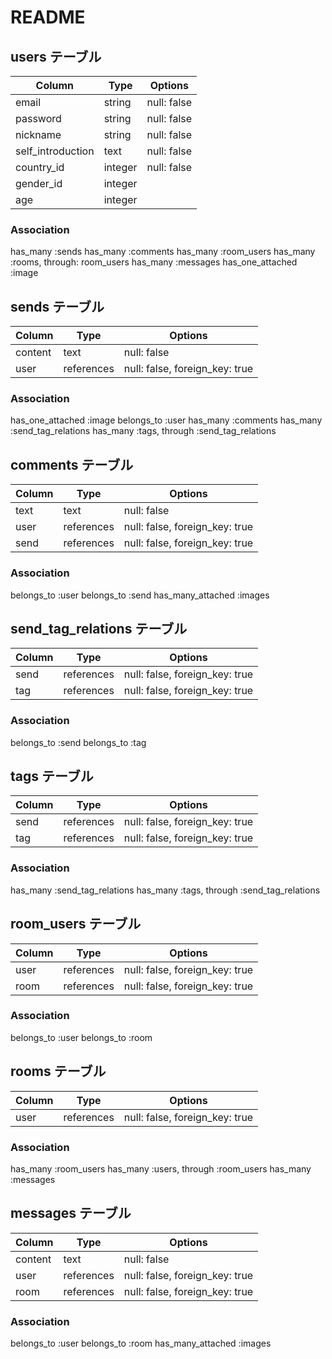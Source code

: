 # README

## users テーブル

| Column              | Type    | Options     |
| --------------------| ------  | ----------  |
| email               | string  | null: false |
| password            | string  | null: false |
| nickname            | string  | null: false |
| self_introduction   | text    | null: false |
| country_id          | integer | null: false |
| gender_id           | integer |             |
| age                 | integer |             |

### Association
has_many :sends
has_many :comments
has_many :room_users
has_many :rooms, through: room_users
has_many :messages
has_one_attached :image

## sends テーブル

| Column     | Type       | Options                        |
| ---------- | ---------- | -----------------------------  |
| content    | text       | null: false                    |
| user       | references | null: false, foreign_key: true |

### Association
has_one_attached :image
belongs_to :user
has_many :comments
has_many :send_tag_relations
has_many :tags, through :send_tag_relations

## comments テーブル
| Column     | Type       | Options                        |
| ---------- | ---------- | -----------------------------  |
| text       | text       | null: false                    |
| user       | references | null: false, foreign_key: true |
| send       | references | null: false, foreign_key: true |

### Association
belongs_to :user
belongs_to :send
has_many_attached :images

## send_tag_relations テーブル

| Column     | Type       | Options                        |
| ---------- | ---------- | -----------------------------  |
| send       | references | null: false, foreign_key: true |
| tag        | references | null: false, foreign_key: true |

### Association
belongs_to :send
belongs_to :tag

## tags テーブル
| Column     | Type       | Options                        |
| ---------- | ---------- | -----------------------------  |
| send       | references | null: false, foreign_key: true |
| tag        | references | null: false, foreign_key: true |

### Association
has_many :send_tag_relations
has_many :tags, through :send_tag_relations

## room_users テーブル
| Column   | Type       | Options                        |
| ---------| ---------- | -----------------------------  |
| user     | references | null: false, foreign_key: true |
| room     | references | null: false, foreign_key: true |

### Association
belongs_to :user
belongs_to :room

## rooms テーブル　
| Column     | Type       | Options                        |
| ---------- | ---------- | -----------------------------  |
| user       | references | null: false, foreign_key: true |

### Association
has_many :room_users
has_many :users, through :room_users
has_many :messages

## messages テーブル
| Column     | Type       | Options                        |
| ---------- | ---------- | -----------------------------  |
| content    | text       | null: false                    |
| user       | references | null: false, foreign_key: true |
| room       | references | null: false, foreign_key: true |
 
 ### Association
 belongs_to :user
 belongs_to :room
 has_many_attached :images
